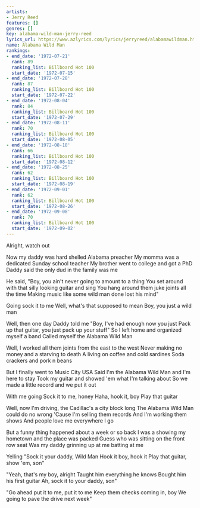 ```yaml
---
artists:
- Jerry Reed
features: []
genres: []
key: alabama-wild-man-jerry-reed
lyrics_url: https://www.azlyrics.com/lyrics/jerryreed/alabamawildman.html
name: Alabama Wild Man
rankings:
- end_date: '1972-07-21'
  rank: 89
  ranking_list: Billboard Hot 100
  start_date: '1972-07-15'
- end_date: '1972-07-28'
  rank: 87
  ranking_list: Billboard Hot 100
  start_date: '1972-07-22'
- end_date: '1972-08-04'
  rank: 84
  ranking_list: Billboard Hot 100
  start_date: '1972-07-29'
- end_date: '1972-08-11'
  rank: 70
  ranking_list: Billboard Hot 100
  start_date: '1972-08-05'
- end_date: '1972-08-18'
  rank: 66
  ranking_list: Billboard Hot 100
  start_date: '1972-08-12'
- end_date: '1972-08-25'
  rank: 62
  ranking_list: Billboard Hot 100
  start_date: '1972-08-19'
- end_date: '1972-09-01'
  rank: 62
  ranking_list: Billboard Hot 100
  start_date: '1972-08-26'
- end_date: '1972-09-08'
  rank: 70
  ranking_list: Billboard Hot 100
  start_date: '1972-09-02'
---
```


Alright, watch out

Now my daddy was hard shelled Alabama preacher
My momma was a dedicated Sunday school teacher
My brother went to college and got a PhD
Daddy said the only dud in the family was me

He said, "Boy, you ain't never going to amount to a thing
You set around with that silly looking guitar and sing
You hang around them juke joints all the time
Making music like some wild man done lost his mind"

Going sock it to me
Well, what's that supposed to mean
Boy, you just a wild man

Well, then one day Daddy told me
"Boy, I've had enough now you just
Pack up that guitar, you just pack up your stuff"
So I left home and organized myself a band
Called myself the Alabama Wild Man

Well, I worked all them joints from the east to the west
Never making no money and a starving to death
A living on coffee and cold sardines
Soda crackers and pork n beans

But I finally went to Music City USA
Said I'm the Alabama Wild Man and I'm here to stay
Took my guitar and showed 'em what I'm talking about
So we made a little record and we put it out

With me going
Sock it to me, honey
Haha, hook it, boy
Play that guitar

Well, now I'm driving, the Cadillac's a city block long
The Alabama Wild Man could do no wrong
'Cause I'm selling them records
And I'm working them shows
And people love me everywhere I go

But a funny thing happened about a week or so back
I was a showing my hometown and the place was packed
Guess who was sitting on the front row seat
Was my daddy grinning up at me batting at me

Yelling
"Sock it your daddy, Wild Man
Hook it boy, hook it
Play that guitar, show 'em, son"

"Yeah, that's my boy, alright
Taught him everything he knows
Bought him his first guitar
Ah, sock it to your daddy, son"

"Go ahead put it to me, put it to me
Keep them checks coming in, boy
We going to pave the drive next week"



